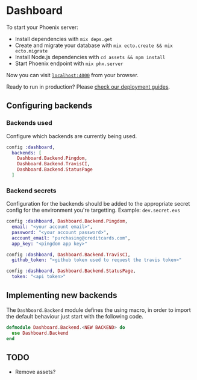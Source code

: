 # Dashboard

To start your Phoenix server:

  * Install dependencies with `mix deps.get`
  * Create and migrate your database with `mix ecto.create && mix ecto.migrate`
  * Install Node.js dependencies with `cd assets && npm install`
  * Start Phoenix endpoint with `mix phx.server`

Now you can visit [`localhost:4000`](http://localhost:4000) from your browser.

Ready to run in production? Please [check our deployment guides](http://www.phoenixframework.org/docs/deployment).

## Configuring backends

### Backends used

Configure which backends are currently being used.

```elixir
config :dashboard,
  backends: [
    Dashboard.Backend.Pingdom,
    Dashboard.Backend.TravisCI,
    Dashboard.Backend.StatusPage
  ]
```

### Backend secrets
Configuration for the backends should be added to the appropriate secret config for the environment you're targetting. Example: `dev.secret.exs`

```elixir
config :dashboard, Dashboard.Backend.Pingdom,
  email: "<your account email>",
  password: "<your account password>",
  account_email: "purchasing@creditcards.com",
  app_key: "<pingdom app key>"

config :dashboard, Dashboard.Backend.TravisCI,
  github_token: "<github token used to request the travis token>"

config :dashboard, Dashboard.Backend.StatusPage,
  token: "<api token>"
```

## Implementing new backends

The `Dashboard.Backend` module defines the using macro, in order to import the default behaviour just start with the following code.

```elixir
defmodule Dashboard.Backend.<NEW BACKEND> do
  use Dashboard.Backend
end
```

## TODO

- Remove assets?
